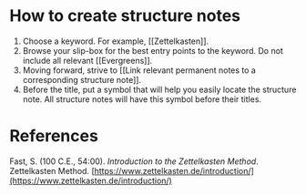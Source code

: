 # How to create structure notes

1. Choose a keyword. For example, [[Zettelkasten]].
2. Browse your slip-box for the best entry points to the keyword. Do not include all relevant [[Evergreens]].
3. Moving forward, strive to [[Link relevant permanent notes to a corresponding structure note]].
4. Before the title, put a symbol that will help you easily locate the structure note. All structure notes will have this symbol before their titles.

# References

Fast, S. (100 C.E., 54:00). *Introduction to the Zettelkasten Method*. Zettelkasten Method. [https://www.zettelkasten.de/introduction/](https://www.zettelkasten.de/introduction/)


